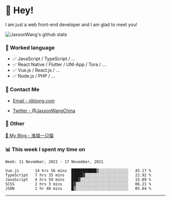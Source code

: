 # 👋 Hey!

I am just a web front-end developer and I am glad to meet you!

![JaxsonWang's github stats](https://github-readme-stats.vercel.app/api?username=JaxsonWang&&show_icons=true&&title_color=1abc9c&&icon_color=1abc9c)


### 📝 Worked language

- ✅ JavaScript / TypeScript / ...
- ✅ React Native / Flutter / UNI-App / Tora / ...
- ✅ Vue.js / React.js / ...
- ✅ Node.js / PHP / ...

### 📮 Contact Me

- [Email - i@iiong.com](mailto:i@iiong.com)

- [Twitter - @JaxsonWangChina](https://twitter.com/JaxsonWangChina)

### 🤪 Other

[📌 My Blog - 淮城一只猫](https://iiong.com)

### 📊 This week I spent my time on

<!--START_SECTION:waka-->
```text
Week: 11 November, 2021 - 17 November, 2021

Vue.js       14 hrs 56 mins  ███████████▒░░░░░░░░░░░░░   45.17 % 
TypeScript   7 hrs 35 mins   █████▓░░░░░░░░░░░░░░░░░░░   22.92 % 
JavaScript   4 hrs 59 mins   ███▓░░░░░░░░░░░░░░░░░░░░░   15.09 % 
SCSS         2 hrs 3 mins    █▓░░░░░░░░░░░░░░░░░░░░░░░   06.21 % 
JSON         1 hr 40 mins    █▒░░░░░░░░░░░░░░░░░░░░░░░   05.04 % 
```
<!--END_SECTION:waka-->

---
